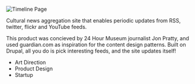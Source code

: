 ![Timeline Page](img/work/rss/americanium100percent.jpg")

Cultural news aggregation site that enables periodic updates from RSS, twitter, flickr and YouTube feeds.

This product was concieved by 24 Hour Museum journalist Jon Pratty, and used  guardian.com as inspiration for the content design patterns. Built on Drupal, all you do is pick interesting feeds, and the site updates itself!

- Art Direction
- Product Design
- Startup